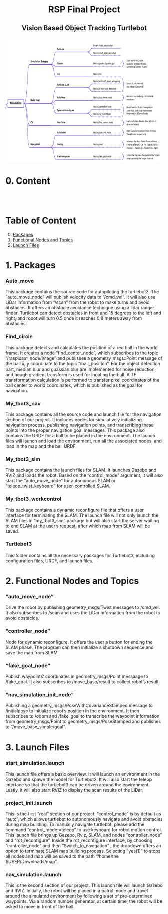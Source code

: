 <h1 align="center">RSP Final Project</h1>
<h2 align="center">Vision Based Object Tracking Turtlebot</h2>

<p align="center">
<img src="https://github.com/jeremyzz830/RSP-Project-VOT-Sim/blob/master/Docs/simulation_only.png" width="650px" height="400px"/>
</p>

# 0. Content
<br></br>
# Table of Content
0. [Packages](#1-Packages)
1. [Functional Nodes and Topics](#3-Functional-Nodes-and-Topics)
2. [Launch Files](#3-Launch-Files)

# 1. Packages

### Auto_move 
This package contains the source code for autopiloting the turtlebot3. The “auto_move_node” will publish velocity data to “/cmd_vel”. It will also use LiDar information from “/scan” from the robot to make turns and avoid obstacles. It offers an obstacle avoidance technique using a lidar range-finder. Turtlebot can detect obstacles in front and 15 degrees to the left and right, and robot will turn 0.5 once it reaches 0.8 meters away from obstacles. 
### Find_circle 
This package detects and calculates the position of a red ball in the world frame. It creates a node “find_center_node”, which subscribes to the topic “/raspicam_node/image” and publishes a geometry_msgs::Point message of the ball x, y coordinate to the topic “/ball_position”. For the object detection part, median blur and guassian blur are implemented for noise reduction, and hough gradient transform is used for locating the ball. A TF transformation calculation is performed to transfer pixel coordinates of the ball center to world coordinates, which is published as the goal for navigation.  
 
### My_tbot3_nav  
This package contains all the source code and launch file for the navigation section of our project. It includes nodes for simulatively initializing navigation process, publishing navigation points, and transcribing these points into the proper navigation goal messages. This package also contains the URDF for a ball to be placed in the environment. The launch files will launch and load the environment, run all the associated nodes, and load in the map and the ball URDF.   
 
### My_tbot3_sim 
This package contains the launch files for SLAM. It launches Gazebo and RVIZ and loads the robot. Based on the “control_mode” argument, it will also start the “auto_move_node” for autonomous SLAM or “teleop_twist_keyboard” for user-controlled SLAM. 
   
### My_tbot3_workcontrol 
This package contains a dynamic reconfigure file that offers a user interface for terminating the SLAM. The launch file will not only launch the SLAM files in “my_tbot3_sim” package but will also start the server waiting to end SLAM at the user’s request, after which map from SLAM will be saved.  
 
 
### Turtlebot3  
This folder contains all the necessary packages for Turtlebot3, including configuration files, URDF, and launch files.  

# 2. Functional Nodes and Topics
### “auto_move_node” 
Drive the robot by publishing geometry_msgs/Twist messages to /cmd_vel. It also subscribes to /scan and uses the LiDar information from the robot to avoid obstacles.  
 
### “controller_node” 
Node for dynamic reconfigure. It offers the user a button for ending the SLAM phase. The program can then initialize a shutdown sequence and save the map from SLAM. 
 
### “fake_goal_node” 
Publish waypoints’ coordinates in geometry_msgs/Point messaage to /fake_goal. It also subscribes to /move_base/result to collect robot’s result. 
 
### “nav_simulation_init_node” 
Publishing a geometry_msgs/PoseWithCovarianceStamped message to /initialpose to initialize robot’s position in the environment. It then subscribes to /odom and /fake_goal to transcribe the waypoint information from geometry_msgs/Point to geometry_msgs/PoseStamped and publishes to “/move_base_simple/goal”. 

# 3. Launch Files

### start_simulation.launch 

This launch file offers a basic overview. It will launch an environment in the Gazebo and spawn the model for Turtlebot3. It will also start the teleop interface so that the turtlebot3 can be driven around the environment. Lastly, it will also start RVIZ to display the scan results of the LiDar.  

### project_init.launch

This is the first “real” section of our project. “control_mode” is by default as “auto”, which allows turtlebot to autonomously navigate and avoid obstacles during map building. To manually navigate turtlebot, please add the command “control_mode:=teleop” to use keyboard for robot motion control. This launch file brings up Gazebo, Rviz, SLAM, and nodes “controller_node” and “rqt_reconfigure”. Inside the rqt_reconfigure interface, by choosing “controller_node” and then “Switch_to_navigation” , the dropdown offers an option to terminate SLAM map building process. Selecting “yes(1)” to stops all nodes and map will be saved to the path “/home/the $USER/Downloads/map”. 

### nav_simulation.launch

This is the second section of our project. This launch file will launch Gazebo and RVIZ. Initially, the robot will be placed in a patrol mode and travel around the simulated environment by following a set of pre-determined waypoints. Via a random number generator, at certain time, the robot will be asked to move in front of the ball. 
